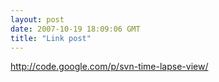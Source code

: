 ```yaml
---
layout: post
date: 2007-10-19 18:09:06 GMT
title: "Link post"
---
```

<http://code.google.com/p/svn-time-lapse-view/>

